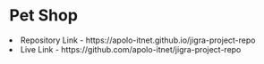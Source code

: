 <h1 > Pet Shop  </h1> 

<li font-size=20px target="_blank" > Repository Link - https://apolo-itnet.github.io/jigra-project-repo  </li>
<li font-size=20px target="_blank" > Live Link - https://github.com/apolo-itnet/jigra-project-repo  </li>
